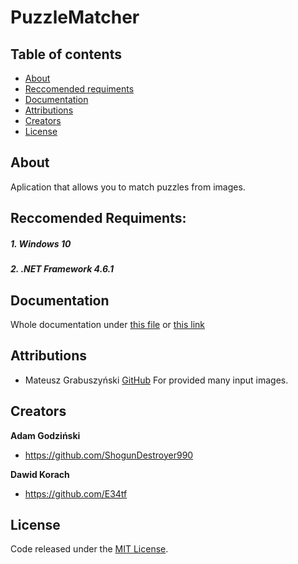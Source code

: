 PuzzleMatcher
=======================

## Table of contents

- [About](#about)
- [Reccomended requiments](#reccomended-requiments)
- [Documentation](#documentation)
- [Attributions](#attributions)
- [Creators](#creators)
- [License](#license)

## About
Aplication that allows you to match puzzles from images.

## Reccomended Requiments:
##### 1. Windows 10

##### 2. .NET Framework 4.6.1


## Documentation
Whole documentation under [this file](https://github.com/ShogunDestroyer990/PT-projekt/blob/master/Documentation.pdf)
or [this link](https://docs.google.com/document/d/1WsgOvYC_q12FiyLRT-zKG049E4zj2QXverCNHBYpxfg/edit?usp=sharing)

## Attributions
* Mateusz Grabuszyński [GitHub](https://github.com/MateuszGrabuszynski)
For provided many input images.

## Creators
**Adam Godziński**
- <https://github.com/ShogunDestroyer990>

**Dawid Korach**
- <https://github.com/E34tf>

## License
Code released under the [MIT License](https://github.com/ShogunDestroyer990/PT-projekt/blob/master/LICENSE.md).
